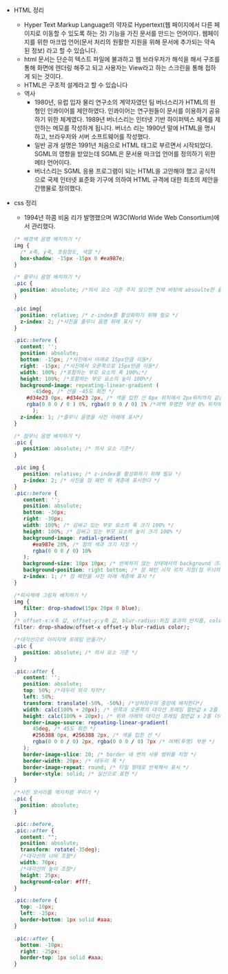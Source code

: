 - HTML 정리
  - Hyper Text Markup Language의 약자로 Hypertext(웹 페이지에서 다른 페이지로 이동할 수 있도록 하는 것) 기능을 가진 문서를 만드는 언어이다. 웹페이지를 위한 마크업 언어(문서 처리의 원활한 지원을 위해 문서에 추가되는 약속된 정보) 라고 할 수 있습니다.
  - html 문서는 단순히 텍스트 파일에 불과하고 웹 브라우저가 해석을 해서 구조를 통해 화면에 렌더링 해주고 되고 사용자는 View라고 하는 스크린을 통해 접하게 되는 것이다. 
  - HTML은 구조적 설계라고 할 수 있습니다
  - 역사
    - 1980년, 유럽 입자 물리 연구소의 계약자였던 팀 버너스리가 HTML의 원형인 인콰이어를 제안하였다. 인콰이어는 연구원들이 문서를 이용하기 공유하기 위한 체계였다. 1989년 버너스리는 인터넷 기반 하이퍼텍스 체계를 제안하는 메모를 작성하게 됩니다. 버너스 리는 1990년 말에 HTML을 명시하고, 브라우저와 서버 소프트웨어를 작성했다. 
    - 일반 공개 설명은 1991년 처음으로 HTML 태그로 부르면서 시작되었다. SGML의 영향을 받았는데 SGML은 문서용 마크업 언어를 정의하기 위한 메타 언어이다.
    - 버너스리는 SGML 응용 프로그램이 되는 HTML을 고안해야 했고 공식적으로 국제 인터넷 표준화 기구에 의하여 HTML 규격에 대한 최초의 제안을 간행물로 정의했다. 
  
- css 정리

  - 1994년 하콤 비움 리가 발명했으며 W3C(World Wide Web Consortium)에서 관리했다. 

  ```css
  /* 배경색 음영 배치하기 */
  img {
    /* x축, y축, 흐림정도, 색깔 */
    box-shadow: -15px -15px 0 #ea987e;
  }
  
  ```

  ```css
  /* 줄무늬 음영 배치하기 */
  .pic {
    position: absolute; /*의사 요소 기준 주지 않으면 전체 바탕에 absoulte한 줄무늬가 올라가게 된다.*/ 
  }
  
  .pic img{
    position: relative; /* z-index를 활성화하기 위해 필요 */ 
    z-index: 2; /*사진을 줄무늬 음영 위에 표시 */
  }
  
  .pic::before {
    content: '';
    position: absolute;
    bottom: -15px; /*사진에서 아래로 15px만큼 이동*/
    right: -15px; /*사진에서 오른쪽으로 15px만큼 이동*/
    width: 100%; /*포함하는 부모 요소의 폭 100%;*/
    height: 100%; /*포함하는 부모 요소의 높이 100%*/
    background-image: repeating-linear-gradient (
    	-45deg, /* 선을 -45도 회전 */
      #d34e23 0px, #d34e23 2px, /* 색을 입힌 선 0px 위치에서 2px위치까지 같은 색을 입힌 가로 선을 표현한다.*/
      rgba(0 0 0 / 0 ) 0%, rgba(0 0 0 / 0) 1% /*여백 투명한 부분 0% 위치에서 1%위치까지 투명한 여백을 만든다*/
    	);
    z-index: 1; /*줄무늬 음영을 사진 아래에 표시*/
  }
  ```

  ```css
  /* 점무늬 음영 배치하기 */
  .pic {
     position: absolute; /* 의사 요소 기준*/
  }
  
  .pic img {
     position: relative; /* z-index를 활성화하기 위해 필요 */
     z-index: 2; /* 사진을 점 패턴 위 계층에 표시한다 */
  }
  .pic::before {
     content: '';
     position: absolute;
     bottom: -30px;
     right: -30px;
     width: 100%; /* 감싸고 있는 부모 요소의 폭 크기 100% */
     height: 100%; /* 감싸고 있는 부모 요소의 높이 크기 100% */
     background-image: radial-gradient(
        #ea987e 20%, /* 점의 색과 크기 지정 */
        rgba(0 0 0 / 0) 10%
     );
     background-size: 10px 10px; /* 반복하지 않는 상태에서의 background 크기 지정 */
     background-position: right bottom; /* 점 패턴 시작 위치 지정(점 무늬의 오른쪽 아래 부분이 잘리지 않고 표시된다)*/
     z-index: 1; /* 점 패턴을 사진 아래 계층에 표시 */
  }
  ```
  
  ```css
  /*피사체에 그림자 배치하기 */
  img {
     filter: drop-shadow(15px 20px 0 blue);
  }
  /* offset-x:x축 값, offset-y:y축 값, blur-radius:퍼짐 효과의 반지름, color:그림자 색상*/
  filter: drop-shadow(offset-x offset-y blur-radius color);
  ```
  
  ```css
  /*대각선으로 이미지에 프레임 만들기*/
  .pic {
     position: absolute; /* 의사 요소 기준 */
  }
  
  .pic::after {
     content: '';
     position: absolute;
     top: 50%; /*테두리 외각 차지*/
     left: 50%;
     transform: translate(-50%, -50%); /*상하좌우의 중앙에 배치한다*/
     width: calc(100% + 20px); /* 왼쪽과 오른쪽의 대각선 프레임 절반값 x 2를 더하는 계산식 */
     height: calc(100% + 20px); /* 위와 아래의 대각선 프레임 절반값 x 2를 더하는 계산식 +border-width:20의 절반 값*/
     border-image-source: repeating-linear-gradient(
        45deg, /* 45도 회전 */
        #256388 0px, #256388 2px, /* 색을 입힌 선 */
        rgba(0 0 0 / 0) 2px, rgba(0 0 0 / 0) 7px /* 여백(투명) 부분 */
     );
     border-image-slice: 20; /* border 네 변의 사용 범위를 지정 */
     border-width: 20px; /* 테두리 폭 */
     border-image-repeat: round; /* 타일 형태로 반복해서 표시 */
     border-style: solid; /* 실선으로 표현 */
  }
  ```
  
  ```css
  /*사진 모서리를 액자처럼 꾸미기 */
  .pic {
    position: absolute;
  }
  
  .pic::before,
  .pic::after {
    content: "";
    position: absolute;
    transform: rotate(-35deg);
    /*대각선의 너비 조절*/
    width: 70px;
    /*대각선의 높이 조절*/
    height: 25px;
    background-color: #fff;
  }
  
  .pic::before {
    top: -10px;
    left: -25px;
    border-bottom: 1px solid #aaa;
  }
  
  .pic::after {
    bottom: -10px;
    right: -25px;
    border-top: 1px solid #aaa;
  }
  
  ```
  
  



